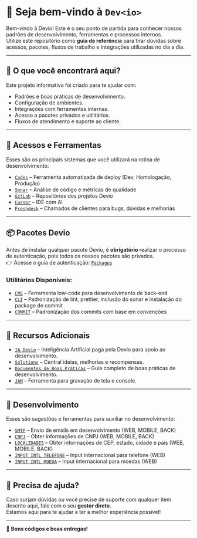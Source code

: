 # 👋 Seja bem-vindo à `Dev<io>`

Bem-vindo à Devio! Este é o seu ponto de partida para conhecer nossos padrões de desenvolvimento, ferramentas e processos internos.  
Utilize este repositório como **guia de referência** para tirar dúvidas sobre acessos, pacotes, fluxos de trabalho e integrações utilizadas no dia a dia.

---

## 🧭 O que você encontrará aqui?

Este projeto informativo foi criado para te ajudar com:

- Padrões e boas práticas de desenvolvimento.
- Configuração de ambientes.
- Integrações com ferramentas internas.
- Acesso a pacotes privados e utilitários.
- Fluxos de atendimento e suporte ao cliente.

---

## 🔐 Acessos e Ferramentas

Esses são os principais sistemas que você utilizará na rotina de desenvolvimento:

- [`Codes`](https://github.com/deviobr/GUIDE/blob/main/CODES.md) – Ferramenta automatizada de deploy (Dev, Homologação, Produção)
- [`Sonar`](https://github.com/deviobr/GUIDE/blob/main/SONAR.md) – Análise de código e métricas de qualidade
- [`GitLab`](https://github.com/deviobr/GUIDE/blob/main/GITLAB.md) – Repositórios dos projetos Devio
- [`Cursor`](https://github.com/deviobr/GUIDE/blob/main/GITHUB_COPILOT.md) – IDE com AI
- [`Freshdesk`](https://github.com/deviobr/GUIDE/blob/main/FRESHDESK.md) – Chamados de clientes para bugs, dúvidas e melhorias

---

## 📦 Pacotes Devio

Antes de instalar qualquer pacote Devio, é **obrigatório** realizar o processo de autenticação, pois todos os nossos pacotes são privados.  
👉 Acesse o guia de autenticação: [`Packages`](https://github.com/deviobr/GUIDE/blob/main/PACKAGES.md)

### Utilitários Disponíveis:

- [`CMS`](https://github.com/deviobr/-PACKAGE-CMS/pkgs/npm/cms) – Ferramenta low-code para desenvolvimento de back-end
- [`CLI`](https://github.com/deviobr/-PACKAGE-CLI/pkgs/npm/cli) – Padronização de lint, prettier, inclusão do sonar e instalação do package de commit
- [`COMMIT`](https://github.com/deviobr/-PACKAGE-COMMIT/pkgs/npm/commit) – Padronização dos commits com base em convenções

---

## 🧠 Recursos Adicionais

- [`IA Devio`](https://ai.devio.codes) – Inteligência Artificial paga pela Devio para apoio ao desenvolvimento.
- [`Solutions`](https://devio.canny.io/) – Central ideias, melhorias e recompensas.
- [`Documentos de Boas Práticas`](https://doc.clickup.com/3140578/d/h/2zuz2-4377/043458276acff70) – Guia completo de boas práticas de desenvolvimento.
- [`JAM`](https://jam.dev/) – Ferramenta para gravação de tela e console.

<!-- ### 📄 Documentos Importantes

- [`Apresentação Onboarding (PDF)`](./Apresentação%20Onboarding.pdf) – Download do material de processos Devio. -->

---

## 🔧 Desenvolvimento

Esses são sugestões e ferramentas para auxiliar no desenvolvimento:

- [`SMTP`](https://github.com/deviobr/GUIDE/blob/main/tools/SMTP.md) – Envio de emails em desenvolvimento (WEB, MOBILE, BACK)
- [`CNPJ`](https://github.com/deviobr/GUIDE/blob/main/tools/CNPJ.md) – Obter informações de CNPJ (WEB, MOBILE, BACK)
- [`LOCALIDADES`](https://github.com/deviobr/GUIDE/blob/main/tools/LOCALIDADES.md) – Obter informações de CEP, estado, cidade e país (WEB, MOBILE, BACK)
- [`INPUT INTL TELEFONE`](https://github.com/deviobr/GUIDE/blob/main/tools/INPUT_INTL_PHONE.md) – Input internacional para telefone (WEB)
- [`INPUT INTL MOEDA`](https://github.com/deviobr/GUIDE/blob/main/tools/INPUT_INTL_CURRENCY.md) – Input internacional para moedas (WEB)

---

## 📣 Precisa de ajuda?

Caso surjam dúvidas ou você precise de suporte com qualquer item descrito aqui, fale com o seu **gestor direto**.  
Estamos aqui para te ajudar a ter a melhor experiência possível!

---

🚀 **Bons códigos e boas entregas!**
